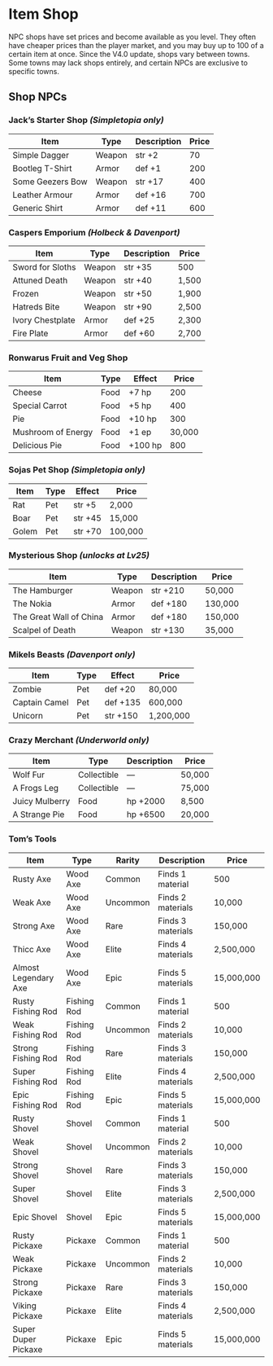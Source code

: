 # Item Shop

NPC shops have set prices and become available as you level. They often have cheaper prices than the player market, and you may buy up to 100 of a certain item at once. Since the V4.0 update, shops vary between towns. Some towns may lack shops entirely, and certain NPCs are exclusive to specific towns.  

## Shop NPCs  

### Jack’s Starter Shop *(Simpletopia only)*  

| Item | Type | Description | Price |  
| --- | --- | --- | --- |  
| Simple Dagger | Weapon | str +2 | 70 |  
| Bootleg T-Shirt | Armor | def +1 | 200 |  
| Some Geezers Bow | Weapon | str +17 | 400 |  
| Leather Armour | Armor | def +16 | 700 |  
| Generic Shirt | Armor | def +11 | 600 |  

### Caspers Emporium *(Holbeck & Davenport)*  

| Item | Type | Description | Price |  
| --- | --- | --- | --- |  
| Sword for Sloths | Weapon | str +35 | 500 |  
| Attuned Death | Weapon | str +40 | 1,500 |  
| Frozen | Weapon | str +50 | 1,900 |  
| Hatreds Bite | Weapon | str +90 | 2,500 |  
| Ivory Chestplate | Armor | def +25 | 2,300 |  
| Fire Plate | Armor | def +60 | 2,700 |  

### Ronwarus Fruit and Veg Shop 

| Item | Type | Effect | Price |  
| --- | --- | --- | --- |  
| Cheese | Food | +7 hp | 200 |  
| Special Carrot | Food | +5 hp | 400 |  
| Pie | Food | +10 hp | 300 |  
| Mushroom of Energy | Food | +1 ep | 30,000 |  
| Delicious Pie | Food | +100 hp | 800 | 

### Sojas Pet Shop *(Simpletopia only)*  

| Item | Type | Effect | Price |  
| --- | --- | --- | --- |  
| Rat | Pet | str +5 | 2,000 |  
| Boar | Pet | str +45 | 15,000 |  
| Golem | Pet | str +70 | 100,000 |  

### Mysterious Shop *(unlocks at Lv25)*  

| Item | Type | Description | Price |  
| --- | --- | --- | --- |  
| The Hamburger | Weapon | str +210 | 50,000 |  
| The Nokia | Armor | def +180 | 130,000 |  
| The Great Wall of China | Armor | def +180 | 150,000 |  
| Scalpel of Death | Weapon | str +130 | 35,000 |  

### Mikels Beasts *(Davenport only)*  

| Item | Type | Effect | Price |  
| --- | --- | --- | --- |  
| Zombie | Pet | def +20 | 80,000 |  
| Captain Camel | Pet | def +135 | 600,000 |  
| Unicorn | Pet | str +150 | 1,200,000 | 

### Crazy Merchant *(Underworld only)*  

| Item | Type | Description | Price |  
| --- | --- | --- | --- |  
| Wolf Fur | Collectible | — | 50,000 |  
| A Frogs Leg | Collectible | — | 75,000 |  
| Juicy Mulberry | Food | hp +2000 | 8,500 |  
| A Strange Pie | Food | hp +6500 | 20,000 |  

### Tom’s Tools  

| Item | Type | Rarity | Description | Price |  
| --- | --- | --- | --- | --- |  
| Rusty Axe | Wood Axe | Common | Finds 1 material | 500 |  
| Weak Axe | Wood Axe | Uncommon | Finds 2 materials | 10,000 |  
| Strong Axe | Wood Axe | Rare | Finds 3 materials | 150,000 |  
| Thicc Axe | Wood Axe | Elite | Finds 4 materials | 2,500,000 |  
| Almost Legendary Axe | Wood Axe | Epic | Finds 5 materials | 15,000,000 |  
| Rusty Fishing Rod | Fishing Rod | Common | Finds 1 material | 500 |  
| Weak Fishing Rod | Fishing Rod | Uncommon | Finds 2 materials | 10,000 |  
| Strong Fishing Rod | Fishing Rod | Rare | Finds 3 materials | 150,000 |  
| Super Fishing Rod | Fishing Rod | Elite | Finds 4 materials | 2,500,000 |  
| Epic Fishing Rod | Fishing Rod | Epic | Finds 5 materials | 15,000,000 |  
| Rusty Shovel | Shovel | Common | Finds 1 material | 500 |  
| Weak Shovel | Shovel | Uncommon | Finds 2 materials | 10,000 |  
| Strong Shovel | Shovel | Rare | Finds 3 materials | 150,000 |  
| Super Shovel | Shovel | Elite | Finds 3 materials | 2,500,000 |  
| Epic Shovel | Shovel | Epic | Finds 5 materials | 15,000,000 |  
| Rusty Pickaxe | Pickaxe | Common | Finds 1 material | 500 |  
| Weak Pickaxe | Pickaxe | Uncommon | Finds 2 materials | 10,000 |  
| Strong Pickaxe | Pickaxe | Rare | Finds 3 materials | 150,000 |  
| Viking Pickaxe | Pickaxe | Elite | Finds 4 materials | 2,500,000 |  
| Super Duper Pickaxe | Pickaxe | Epic | Finds 5 materials | 15,000,000 |  
